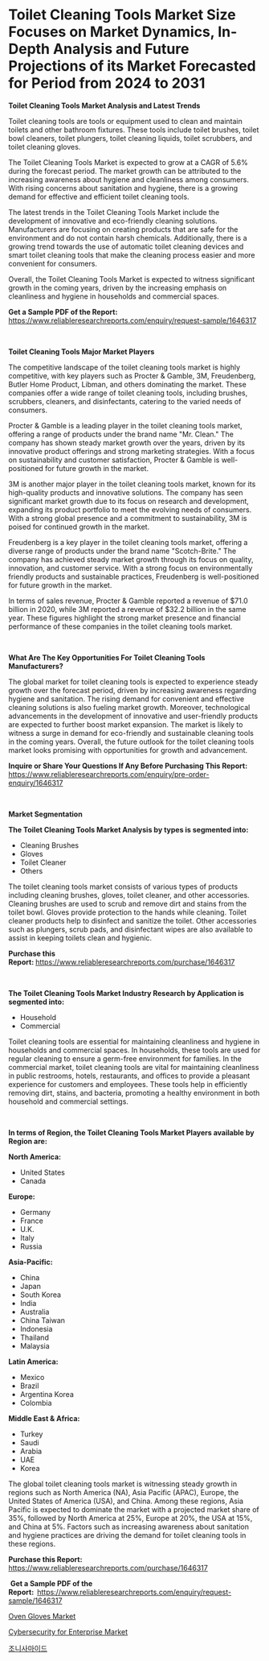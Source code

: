 <p><h1>Toilet Cleaning Tools Market Size Focuses on Market Dynamics, In-Depth Analysis and Future Projections of its Market Forecasted for Period from 2024 to 2031</h1></p><p><strong>Toilet Cleaning Tools Market Analysis and Latest Trends</strong></p>
<p><p>Toilet cleaning tools are tools or equipment used to clean and maintain toilets and other bathroom fixtures. These tools include toilet brushes, toilet bowl cleaners, toilet plungers, toilet cleaning liquids, toilet scrubbers, and toilet cleaning gloves.</p><p>The Toilet Cleaning Tools Market is expected to grow at a CAGR of 5.6% during the forecast period. The market growth can be attributed to the increasing awareness about hygiene and cleanliness among consumers. With rising concerns about sanitation and hygiene, there is a growing demand for effective and efficient toilet cleaning tools.</p><p>The latest trends in the Toilet Cleaning Tools Market include the development of innovative and eco-friendly cleaning solutions. Manufacturers are focusing on creating products that are safe for the environment and do not contain harsh chemicals. Additionally, there is a growing trend towards the use of automatic toilet cleaning devices and smart toilet cleaning tools that make the cleaning process easier and more convenient for consumers.</p><p>Overall, the Toilet Cleaning Tools Market is expected to witness significant growth in the coming years, driven by the increasing emphasis on cleanliness and hygiene in households and commercial spaces.</p></p>
<p><strong>Get a Sample PDF of the Report:&nbsp;</strong> <a href="https://www.reliableresearchreports.com/enquiry/request-sample/1646317">https://www.reliableresearchreports.com/enquiry/request-sample/1646317</a></p>
<p>&nbsp;</p>
<p><strong>Toilet Cleaning Tools Major Market Players</strong></p>
<p><p>The competitive landscape of the toilet cleaning tools market is highly competitive, with key players such as Procter & Gamble, 3M, Freudenberg, Butler Home Product, Libman, and others dominating the market. These companies offer a wide range of toilet cleaning tools, including brushes, scrubbers, cleaners, and disinfectants, catering to the varied needs of consumers.</p><p>Procter & Gamble is a leading player in the toilet cleaning tools market, offering a range of products under the brand name "Mr. Clean." The company has shown steady market growth over the years, driven by its innovative product offerings and strong marketing strategies. With a focus on sustainability and customer satisfaction, Procter & Gamble is well-positioned for future growth in the market.</p><p>3M is another major player in the toilet cleaning tools market, known for its high-quality products and innovative solutions. The company has seen significant market growth due to its focus on research and development, expanding its product portfolio to meet the evolving needs of consumers. With a strong global presence and a commitment to sustainability, 3M is poised for continued growth in the market.</p><p>Freudenberg is a key player in the toilet cleaning tools market, offering a diverse range of products under the brand name "Scotch-Brite." The company has achieved steady market growth through its focus on quality, innovation, and customer service. With a strong focus on environmentally friendly products and sustainable practices, Freudenberg is well-positioned for future growth in the market.</p><p>In terms of sales revenue, Procter & Gamble reported a revenue of $71.0 billion in 2020, while 3M reported a revenue of $32.2 billion in the same year. These figures highlight the strong market presence and financial performance of these companies in the toilet cleaning tools market.</p></p>
<p>&nbsp;</p>
<p><strong>What Are The Key Opportunities For Toilet Cleaning Tools Manufacturers?</strong></p>
<p><p>The global market for toilet cleaning tools is expected to experience steady growth over the forecast period, driven by increasing awareness regarding hygiene and sanitation. The rising demand for convenient and effective cleaning solutions is also fueling market growth. Moreover, technological advancements in the development of innovative and user-friendly products are expected to further boost market expansion. The market is likely to witness a surge in demand for eco-friendly and sustainable cleaning tools in the coming years. Overall, the future outlook for the toilet cleaning tools market looks promising with opportunities for growth and advancement.</p></p>
<p><strong>Inquire or Share Your Questions If Any Before Purchasing This Report:</strong> <a href="https://www.reliableresearchreports.com/enquiry/pre-order-enquiry/1646317">https://www.reliableresearchreports.com/enquiry/pre-order-enquiry/1646317</a></p>
<p>&nbsp;</p>
<p><strong>Market Segmentation</strong></p>
<p><strong>The Toilet Cleaning Tools Market Analysis by types is segmented into:</strong></p>
<p><ul><li>Cleaning Brushes</li><li>Gloves</li><li>Toilet Cleaner</li><li>Others</li></ul></p>
<p><p>The toilet cleaning tools market consists of various types of products including cleaning brushes, gloves, toilet cleaner, and other accessories. Cleaning brushes are used to scrub and remove dirt and stains from the toilet bowl. Gloves provide protection to the hands while cleaning. Toilet cleaner products help to disinfect and sanitize the toilet. Other accessories such as plungers, scrub pads, and disinfectant wipes are also available to assist in keeping toilets clean and hygienic.</p></p>
<p><strong>Purchase this Report:&nbsp;</strong><a href="https://www.reliableresearchreports.com/purchase/1646317">https://www.reliableresearchreports.com/purchase/1646317</a></p>
<p>&nbsp;</p>
<p><strong>The Toilet Cleaning Tools Market Industry Research by Application is segmented into:</strong></p>
<p><ul><li>Household</li><li>Commercial</li></ul></p>
<p><p>Toilet cleaning tools are essential for maintaining cleanliness and hygiene in households and commercial spaces. In households, these tools are used for regular cleaning to ensure a germ-free environment for families. In the commercial market, toilet cleaning tools are vital for maintaining cleanliness in public restrooms, hotels, restaurants, and offices to provide a pleasant experience for customers and employees. These tools help in efficiently removing dirt, stains, and bacteria, promoting a healthy environment in both household and commercial settings.</p></p>
<p>&nbsp;</p>
<p><strong>In terms of Region, the Toilet Cleaning Tools Market Players available by Region are:</strong></p>
<p>
    <p> <strong> North America: </strong>
        <ul>
            <li>United States</li>
            <li>Canada</li>
        </ul>
        </p> 
    <p> <strong> Europe: </strong>
        <ul>
            <li>Germany</li>
            <li>France</li>
            <li>U.K.</li>
            <li>Italy</li>
            <li>Russia</li>
        </ul>
        </p> 
    <p> <strong> Asia-Pacific: </strong>
        <ul>
            <li>China</li>
            <li>Japan</li>
            <li>South Korea</li>
            <li>India</li>
            <li>Australia</li>
            <li>China Taiwan</li>
            <li>Indonesia</li>
            <li>Thailand</li>
            <li>Malaysia</li>
        </ul>
        </p> 
    <p> <strong> Latin America: </strong>
        <ul>
            <li>Mexico</li>
            <li>Brazil</li>
            <li>Argentina Korea</li>
            <li>Colombia</li>
        </ul>
        </p> 
    <p> <strong> Middle East & Africa: </strong>
        <ul>
            <li>Turkey</li>
            <li>Saudi</li>
            <li>Arabia</li>
            <li>UAE</li>
            <li>Korea</li>
        </ul>
    </p>
    </p>
<p><p>The global toilet cleaning tools market is witnessing steady growth in regions such as North America (NA), Asia Pacific (APAC), Europe, the United States of America (USA), and China. Among these regions, Asia Pacific is expected to dominate the market with a projected market share of 35%, followed by North America at 25%, Europe at 20%, the USA at 15%, and China at 5%. Factors such as increasing awareness about sanitation and hygiene practices are driving the demand for toilet cleaning tools in these regions.</p></p>
<p><strong>Purchase this Report: </strong><a href="https://www.reliableresearchreports.com/purchase/1646317">https://www.reliableresearchreports.com/purchase/1646317</a></p>
<p>&nbsp;<strong>Get a Sample PDF of the Report:&nbsp;&nbsp;</strong><a href="https://www.reliableresearchreports.com/enquiry/request-sample/1646317">https://www.reliableresearchreports.com/enquiry/request-sample/1646317</a></p>
<p><strong></strong></p>
<p><p><a href="https://github.com/nathandecarvalho/Market-Research-Report-List-2/blob/main/oven-gloves-market.md">Oven Gloves Market</a></p><p><a href="https://github.com/kosella/Market-Research-Report-List-2/blob/main/cybersecurity-for-enterprise-market.md">Cybersecurity for Enterprise Market</a></p><p><a href="https://medium.com/@cierrahayes645/2024-2031-%EA%B8%B0%EA%B0%84%EC%9D%84-%EC%9C%84%ED%95%9C-%EC%A1%B4%EC%9D%B4%EC%82%AC%EB%AF%B8%EB%93%9C-%EC%8B%9C%EC%9E%A5-%EB%8F%99%ED%96%A5-%EB%B0%8F-%EC%8B%9C%EC%9E%A5-%EB%B6%84%EC%84%9D-%EC%98%88%EC%B8%A1-6f8ed384e437">조니사마이드</a></p></p>